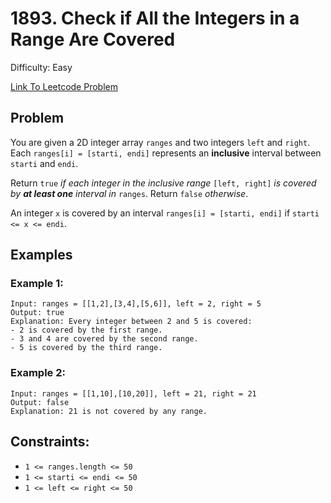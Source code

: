 # 1893. Check if All the Integers in a Range Are Covered
Difficulty: Easy

[Link To Leetcode Problem](https://leetcode.com/problems/check-if-all-the-integers-in-a-range-are-covered/)

## Problem
You are given a 2D integer array `ranges` and two integers `left` and `right`. Each `ranges[i] = [starti, endi]` represents an **inclusive** interval between `starti` and `endi`.

Return `true` *if each integer in the inclusive range* `[left, right]` *is covered by **at least one** interval in* `ranges`. Return `false` *otherwise*.

An integer `x` is covered by an interval `ranges[i] = [starti, endi]` if `starti <= x <= endi`.

## Examples
### Example 1:
```
Input: ranges = [[1,2],[3,4],[5,6]], left = 2, right = 5
Output: true
Explanation: Every integer between 2 and 5 is covered:
- 2 is covered by the first range.
- 3 and 4 are covered by the second range.
- 5 is covered by the third range.
```
### Example 2:
```
Input: ranges = [[1,10],[10,20]], left = 21, right = 21
Output: false
Explanation: 21 is not covered by any range.
```

## Constraints:
- `1 <= ranges.length <= 50`
- `1 <= starti <= endi <= 50`
- `1 <= left <= right <= 50`